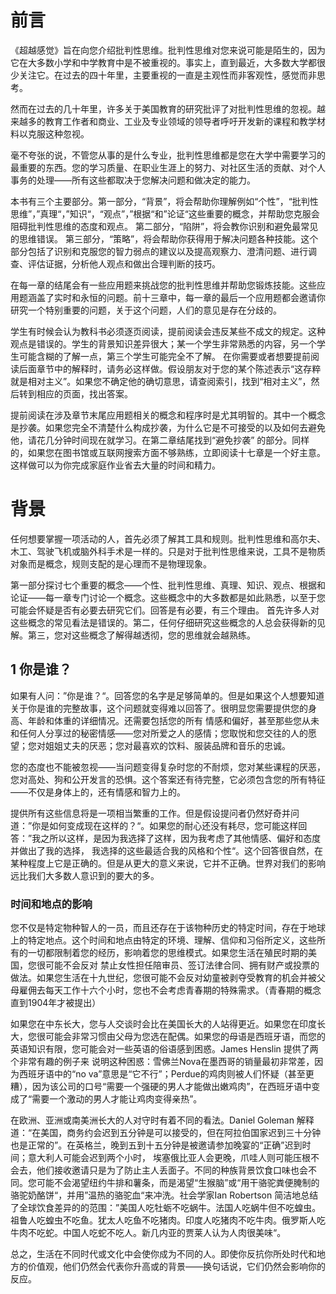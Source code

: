 # 前言
《超越感觉》旨在向您介绍批判性思维。批判性思维对您来说可能是陌生的，因为它在大多数小学和中学教育中是不被重视的。事实上，直到最近，大多数大学都很少关注它。在过去的四十年里，主要重视的一直是主观性而非客观性，感觉而非思考。

然而在过去的几十年里，许多关于美国教育的研究批评了对批判性思维的忽视。越来越多的教育工作者和商业、工业及专业领域的领导者呼吁开发新的课程和教学材料以克服这种忽视。

毫不夸张的说，不管您从事的是什么专业，批判性思维都是您在大学中需要学习的最重要的东西。您的学习质量、在职业生涯上的努力、对社区生活的贡献、对个人事务的处理——所有这些都取决于您解决问题和做决定的能力。

本书有三个主要部分。第一部分，“背景”，将会帮助你理解例如“个性”，“批判性思维”，”真理“，”知识“，“观点”，”根据“和”论证“这些重要的概念，并帮助您克服会阻碍批判性思维的态度和观点。
第二部分，“陷阱”，将会教你识别和避免最常见的思维错误。
第三部分，“策略”，将会帮助你获得用于解决问题各种技能。这个部分包括了识别和克服您的智力弱点的建议以及提高观察力、澄清问题、进行调查、评估证据，分析他人观点和做出合理判断的技巧。

在每一章的结尾会有一些应用题来挑战您的批判性思维并帮助您锻炼技能。这些应用题涵盖了实时和永恒的问题。前十三章中，每一章的最后一个应用题都会邀请你研究一个特别重要的问题，关于这个问题，人们的意见是存在分歧的。

学生有时候会认为教科书必须逐页阅读，提前阅读会违反某些不成文的规定。这种观点是错误的。学生的背景知识差异很大；某一个学生非常熟悉的内容，另一个学生可能含糊的了解一点，第三个学生可能完全不了解。
在你需要或者想要提前阅读后面章节中的解释时，请务必这样做。假设朋友对于您的某个陈述表示“这存粹就是相对主义”。如果您不确定他的确切意思，请查阅索引，找到“相对主义”，然后转到相应的页面，找出答案。

提前阅读在涉及章节末尾应用题相关的概念和程序时是尤其明智的。其中一个概念是抄袭。如果您完全不清楚什么构成抄袭，为什么它是不可接受的以及如何去避免他，请花几分钟时间现在就学习。在第二章结尾找到“避免抄袭”
的部分。同样的，如果您在图书馆或互联网搜索方面不够熟练，立即阅读十七章是一个好主意。这样做可以为你完成家庭作业省去大量的时间和精力。

# 背景
任何想要掌握一项活动的人，首先必须了解其工具和规则。批判性思维和高尔夫、木工、驾驶飞机或脑外科手术是一样的。只是对于批判性思维来说，工具不是物质对象而是概念，规则支配的是心理而不是物理现象。

第一部分探讨七个重要的概念——个性、批判性思维、真理、知识、观点、根据和论证——每一章专门讨论一个概念。这些概念中的大多数都是如此熟悉，以至于您可能会怀疑是否有必要去研究它们。回答是有必要，有三个理由。
首先许多人对这些概念的常见看法是错误的。第二，任何仔细研究这些概念的人总会获得新的见解。第三，您对这些概念了解得越透彻，您的思维就会越熟练。

## 1 你是谁？
如果有人问：”你是谁？“。回答您的名字是足够简单的。但是如果这个人想要知道关于你是谁的完整故事，这个问题就变得难以回答了。很明显您需要提供您的身高、年龄和体重的详细情况。还需要包括您的所有
情感和偏好，甚至那些您从未和任何人分享过的秘密情感——您对所爱之人的感情；您取悦和您交往的人的愿望；您对姐姐丈夫的厌恶；您对最喜欢的饮料、服装品牌和音乐的忠诚。

您的态度也不能被忽视——当问题变得复杂时您的不耐烦，您对某些课程的厌恶，您对高处、狗和公开发言的恐惧。这个答案还有待完整，它必须包含您的所有特征——不仅是身体上的，还有情感和智力上的。

提供所有这些信息将是一项相当繁重的工作。但是假设提问者仍然好奇并问道：”你是如何变成现在这样的？“。如果您的耐心还没有耗尽，您可能这样回答：”我之所以这样，是因为我选择了这样，因为我考虑了其他情感、偏好和态度并做出了我的选择，
我选择的这些最适合我的风格和个性“。这个回答很自然，在某种程度上它是正确的。但是从更大的意义来说，它并不正确。世界对我们的影响远比我们大多数人意识到的要大的多。

### 时间和地点的影响
您不仅是特定物种智人的一员，而且还存在于该物种历史的特定时间，存在于地球上的特定地点。这个时间和地点由特定的环境、理解、信仰和习俗所定义，这些所有的一切都限制着您的经历，影响着您的思维模式。如果您生活在殖民时期的美国，您很可能不会反对
禁止女性担任陪审员、签订法律合同、拥有财产或投票的做法。如果您生活在十九世纪，您很可能不会反对幼童被剥夺受教育的机会并被父母雇佣去每天工作十六个小时，您也不会考虑青春期的特殊需求。（青春期的概念直到1904年才被提出）

如果您在中东长大，您与人交谈时会比在美国长大的人站得更近。如果您在印度长大，您很可能会非常习惯由父母为您选在配偶。如果您的母语是西班牙语，而您的英语知识有限，您可能会对一些英语的俗语感到困惑。James Henslin 提供了两个非常有趣的例子来
说明这种困惑：雪佛兰Nova在墨西哥的销量最初非常差，因为西班牙语中的“no va”意思是“它不行”；Perdue的鸡肉则被人们怀疑（甚至更糟），因为该公司的口号“需要一个强硬的男人才能做出嫩鸡肉”，在西班牙语中变成了“需要一个激动的男人才能让鸡肉变得亲热”。

在欧洲、亚洲或南美洲长大的人对守时有着不同的看法。Daniel Goleman 解释道：“在美国，商务约会迟到五分钟是可以接受的，但在阿拉伯国家迟到三十分钟也是正常的”。在英格兰，晚到五到十五分钟是被邀请参加晚宴的“正确”迟到时间；意大利人可能会迟到两个小时，
埃塞俄比亚人会更晚，爪哇人则可能压根不会去，他们接收邀请只是为了防止主人丢面子。不同的种族背景饮食口味也会不同。您可能不会渴望纽约牛排和薯条，而是渴望“生猴脑”或“用干骆驼粪便腌制的骆驼奶酪饼“，并用”温热的骆驼血“来冲洗。社会学家Ian Robertson
简洁地总结了全球饮食差异的的范围：”美国人吃牡蛎不吃蜗牛。法国人吃蜗牛但不吃蝗虫。祖鲁人吃蝗虫不吃鱼。犹太人吃鱼不吃猪肉。印度人吃猪肉不吃牛肉。俄罗斯人吃牛肉不吃蛇。中国人吃蛇不吃人。新几内亚的贾莱人认为人肉很美味“。

总之，生活在不同时代或文化中会使你成为不同的人。即使你反抗你所处时代和地方的价值观，他们仍然会代表你升高或的背景——换句话说，它们仍然会影响你的反应。





